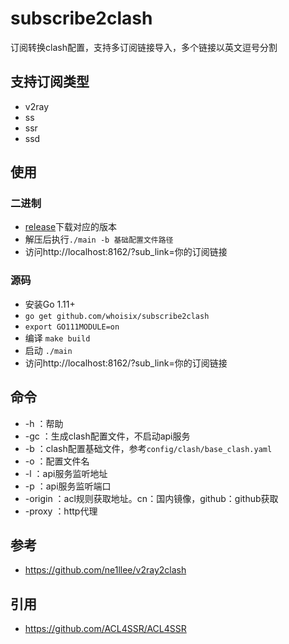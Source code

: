 # subscribe2clash

订阅转换clash配置，支持多订阅链接导入，多个链接以英文逗号分割

## 支持订阅类型

- v2ray
- ss
- ssr
- ssd

## 使用

### 二进制

- [release](https://github.com/whoisix/subscribe2clash/releases)下载对应的版本
- 解压后执行`./main -b 基础配置文件路径`
- 访问http://localhost:8162/?sub_link=你的订阅链接

### 源码

- 安装Go 1.11+
- `go get github.com/whoisix/subscribe2clash`
- `export GO111MODULE=on`
- 编译 `make build`
- 启动 `./main`
- 访问http://localhost:8162/?sub_link=你的订阅链接

## 命令

- -h ：帮助
- -gc ：生成clash配置文件，不启动api服务
- -b ：clash配置基础文件，参考`config/clash/base_clash.yaml`
- -o ：配置文件名
- -l ：api服务监听地址
- -p ：api服务监听端口
- -origin ：acl规则获取地址。cn：国内镜像，github：github获取
- -proxy ：http代理

## 参考

- https://github.com/ne1llee/v2ray2clash

## 引用

- https://github.com/ACL4SSR/ACL4SSR

